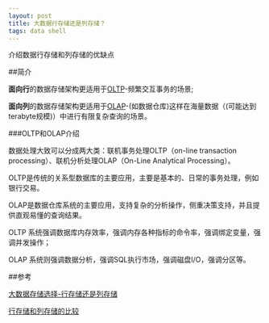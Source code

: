 ```yaml
---
layout: post
title: 大数据行存储还是列存储？
tags: data shell
---
```


介绍数据行存储和列存储的优缺点

##简介

**面向行**的数据存储架构更适用于[OLTP](https://en.wikipedia.org/wiki/Online_transaction_processing)-频繁交互事务的场景;

**面向列**的数据存储架构更适用于[OLAP](https://en.wikipedia.org/wiki/Online_analytical_processing#Overview_of_OLAP_systems)-(如数据仓库)这样在海量数据（(可能达到 terabyte规模)）中进行有限复杂查询的场景。
 
###OLTP和OLAP介绍

数据处理大致可以分成两大类：联机事务处理OLTP（on-line transaction processing）、联机分析处理OLAP（On-Line Analytical Processing）。

OLTP是传统的关系型数据库的主要应用，主要是基本的、日常的事务处理，例如银行交易。

OLAP是数据仓库系统的主要应用，支持复杂的分析操作，侧重决策支持，并且提供直观易懂的查询结果。 

OLTP 系统强调数据库内存效率，强调内存各种指标的命令率，强调绑定变量，强调并发操作；

OLAP 系统则强调数据分析，强调SQL执行市场，强调磁盘I/O，强调分区等。 

##参考

[大数据存储选择-行存储还是列存储](http://www.infoq.com/cn/articles/bigdata-store-choose)

[行存储和列存储的比较](http://www.douapp.com/post/525203)



